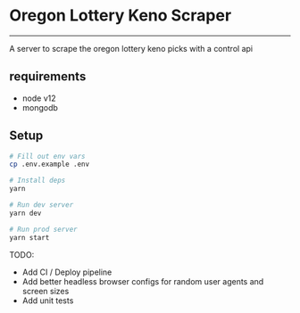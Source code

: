 # Oregon Lottery Keno Scraper
---
A server to scrape the oregon lottery keno picks with a control api

## requirements
- node v12
- mongodb

## Setup
```bash
# Fill out env vars
cp .env.example .env

# Install deps
yarn

# Run dev server
yarn dev

# Run prod server
yarn start

```

TODO:
- Add CI / Deploy pipeline
- Add better headless browser configs for random user agents and screen sizes
- Add unit tests
